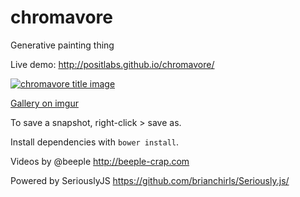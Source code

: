 # chromavore
Generative painting thing

Live demo: http://positlabs.github.io/chromavore/

[![chromavore title image](http://positlabs.github.io/chromavore/chromavore.jpg)](http://positlabs.github.io/chromavore/)

[Gallery on imgur](http://imgur.com/gallery/3Qkp3#42guVtR)

To save a snapshot, right-click > save as.

Install dependencies with `bower install`.

Videos by @beeple http://beeple-crap.com

Powered by SeriouslyJS https://github.com/brianchirls/Seriously.js/


